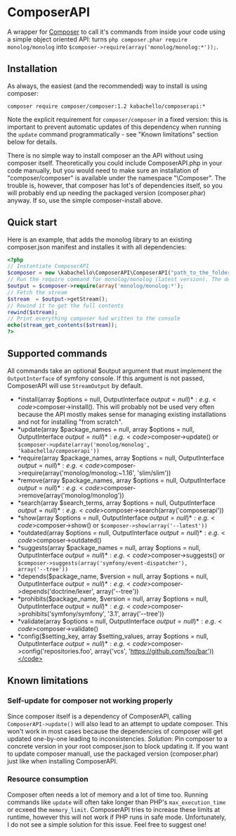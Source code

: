 # ComposerAPI
A wrapper for [Composer](http://getcomposer.org) to call it's commands from inside your code using a simple object oriented API: turns <code>php composer.phar require monolog/monolog</code> into <code>$composer->require(array('monolog/monolog:*'));</code>.

## Installation
As always, the easiest (and the recommended) way to install is using composer:
```
composer require composer/composer:1.2 kabachello/composerapi:*
```

Note the explicit requirement for <code>composer/composer</code> in a fixed version: this is important to prevent automatic updates of this dependency when running the <code>update</code> command programmatically - see "Known limitations" section below for details.

There is no simple way to install composer an the API without using composer itself. Theoretically you could include ComposerAPI.php in your code manually, but you would need to make sure an installation of "composer/composer" is available under the namespace "\Composer". The trouble is, however, that composer has lot's of dependencies itself, so you will probably end up needing the packaged version (composer.phar) anyway. If so, use the simple composer-install above.

## Quick start
Here is an example, that adds the monolog library to an existing composer.json manifest and installes it with all dependencies:
```php
<?php
// Instantiate ComposerAPI
$composer = new \kabachello\ComposerAPI\ComposerAPI("path_to_the_folder_with_your_composer_json");
// Run the require command for monolog/monolog (latest version). The default output will be symfony's StreamOutput
$output = $composer->require(array('monolog/monolog:*');
// Fetch the stream
$stream  = $output->getStream();
// Rewind it to get the full contents
rewind($stream);
// Print everything composer had written to the console
echo(stream_get_contents($stream));
?>
```

## Supported commands
All commands take an optional $output argument that must implement the <code>OutputInterface</code> of symfony console. If this argument is not passed, ComposerAPI will use <code>StreamOutput</code> by default.

- *install(array $options = null, OutputInterface $output = null)*: 
e.g. <code>$composer->install()</code>. This will probably not be used very often because the API mostly makes sense for managing existing installations and not for installing "from scratch".
- *update(array $package_names = null, array $options = null, OutputInterface $output = null)*: 
e.g. <code>$composer->update()</code> or <code>$composer->update(array('monolog/monolog', 'kabachello/composerapi'))</code>
- *require(array $package_names, array $options = null, OutputInterface $output = null)*: 
e.g. <code>$composer->require(array('monolog/monolog:~1.16', 'slim/slim'))</code>
- *remove(array $package_names, array $options = null, OutputInterface $output = null)*: 
e.g. <code>$composer->remove(array('monolog/monolog'))</code>
- *search(array $search_terms, array $options = null, OutputInterface $output = null)*: 
e.g. <code>$composer->search(array('composerapi'))</code>
- *show(array $options = null, OutputInterface $output = null)*: 
e.g. <code>$composer->show()</code> or <code>$composer->show(array('--latest'))</code>
- *outdated(array $options = null, OutputInterface $output = null)*: 
e.g. <code>$composer->outdated()</code>
- *suggests(array $package_names = null, array $options = null, OutputInterface $output = null)*: 
e.g. <code>$composer->suggests()</code> or <code>$composer->suggests(array('symfony/event-dispatcher'), array('--tree'))</code>
- *depends($package_name, $version = null, array $options = null, OutputInterface $output = null)*: 
e.g. <code>$composer->depends('doctrine/lexer', array('--tree'))</code>
- *prohibits($package_name, $version = null, array $options = null, OutputInterface $output = null)*: 
e.g. <code>$composer->prohibits('symfony/symfony', '3.1', array('--tree'))</code>
- *validate(array $options = null, OutputInterface $output = null)*: 
e.g. <code>$composer->validate()</code>
- *config($setting_key, array $setting_values, array $options = null, OutputInterface $output = null)*: 
e.g. <code>$composer->config('repositories.foo', array('vcs', 'https://github.com/foo/bar'))</code>

## Known limitations

### Self-update for composer not working properly
Since composer itself is a dependency of ComposerAPI, calling <code>ComposerAPI->update()</code> will also lead to an attempt to update composer. This won't work in most cases because the dependencies of composer will get updated one-by-one leading to inconsistencies.
*Solution*: Pin composer to a concrete version in your root composer.json to block updating it. If you want to update composer manuall, use the packaged version (composer.phar) just like when installing ComposerAPI.

### Resource consumption
Composer often needs a lot of memory and a lot of time too. Running commands like <code>update</code> will often take longer than PHP's <code>max_execution_time</code> or ecxeed the <code>memory_limit</code>. ComposerAPI tries to increase these limits at runtime, however this will not work if PHP runs in safe mode. Unfortunately, I do not see a simple solution for this issue. Feel free to suggest one!